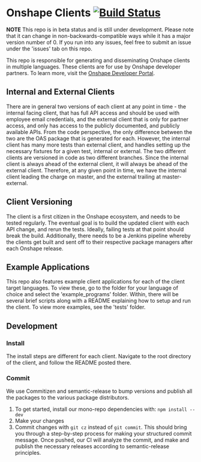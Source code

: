# Onshape Clients [![Build Status](https://travis-ci.org/onshape-public/onshape-clients.svg?branch=master)](https://travis-ci.org/onshape-public/onshape-clients)

**NOTE**
This repo is in beta status and is still under development. Please note that it can change in non-backwards-compatible 
ways while it has a major version number of 0. If you run into any issues, feel free to submit an issue under the 
'issues' tab on this repo.

This repo is responsible for generating and disseminating Onshape clients in multiple languages. These clients are for 
use by Onshape developer partners. To learn more, visit the [Onshape Developer Portal](https://dev-portal.onshape.com).

## Internal and External Clients
There are in general two versions of each client at any point in time - the internal facing client, that has full API 
access and should be used with employee email credentials, and the external client that is only for partner access, and 
only has access to the publicly documented, and publicly available APIs. From the code perspective, the only difference 
between the two are the OAS package that is generated for each. However, the internal client has many more tests than
external client, and handles setting up the necessary fixtures for a given test, internal or external. The two
different clients are versioned in code as two different branches. Since the internal client is always ahead of the
external client, it will always be ahead of the external client. Therefore, at any given point in time, we have the
internal client leading the charge on master, and the external trailing at master-external. 

## Client Versioning
The client is a first citizen in the Onshape ecosystem, and needs to be tested regularly. The eventual goal is to build 
the updated client with each API change, and rerun the tests. Ideally, failing tests at that point should break the
build. Additionally, there needs to be a Jenkins pipeline whereby the clients get built and sent off to their respective
package managers after each Onshape release.

## Example Applications

This repo also features example client applications for each of the client target languages.  To view these, go to the 
folder for your language of choice and select the 'example_programs' folder. Within, there will be several brief scripts
along with a README explaining how to setup and run the client. To view more examples, see the 'tests' folder.

## Development

### Install
The install steps are different for each client. Navigate to the root directory of the client, and follow the README
posted there.

### Commit
We use Commitizen and semantic-release to bump versions and publish all the packages to the various package distributors.

1. To get started, install our mono-repo dependencies with: `npm install --dev`
2. Make your changes
3. Commit changes with `git cz` instead of `git commit`. This should bring you through a step-by-step process for making
 your structured commit message. Once pushed, our CI will analyze the commit, and make and publish the necessary 
 releases according to semantic-release principles.

